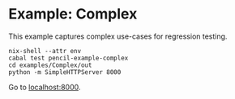 # Example: Complex

This example captures complex use-cases for regression testing.

```
nix-shell --attr env
cabal test pencil-example-complex
cd examples/Complex/out
python -m SimpleHTTPServer 8000
```

Go to [localhost:8000](http://localhost:8000).
